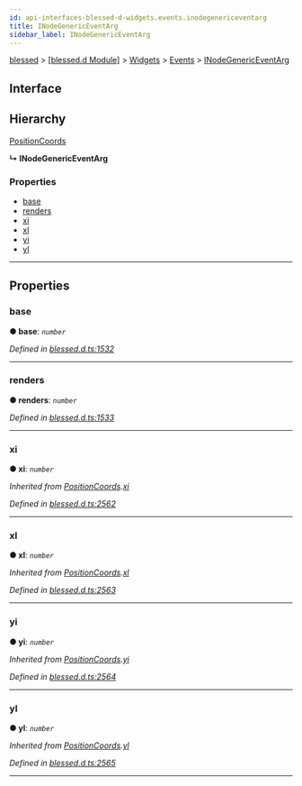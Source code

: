 ```yaml
---
id: api-interfaces-blessed-d-widgets.events.inodegenericeventarg
title: INodeGenericEventArg
sidebar_label: INodeGenericEventArg
---
```


[blessed](api-readme.md) > [[blessed.d Module]](api-modules-blessed-d-module.md) > [Widgets](api-modules-blessed-d-widgets.md) > [Events](api-modules-blessed-d-widgets.events.md) > [INodeGenericEventArg](api-interfaces-blessed-d-widgets.events.inodegenericeventarg.md)

## Interface

## Hierarchy

 [PositionCoords](api-classes-blessed-d-widgets.positioncoords.md)

**↳ INodeGenericEventArg**

### Properties

* [base](api-interfaces-blessed-d-widgets.events.inodegenericeventarg.md#base)
* [renders](api-interfaces-blessed-d-widgets.events.inodegenericeventarg.md#renders)
* [xi](api-interfaces-blessed-d-widgets.events.inodegenericeventarg.md#xi)
* [xl](api-interfaces-blessed-d-widgets.events.inodegenericeventarg.md#xl)
* [yi](api-interfaces-blessed-d-widgets.events.inodegenericeventarg.md#yi)
* [yl](api-interfaces-blessed-d-widgets.events.inodegenericeventarg.md#yl)

---

## Properties

<a id="base"></a>

###  base

**● base**: *`number`*

*Defined in [blessed.d.ts:1532](https://github.com/cancerberoSgx/accursed/blob/f66c8ce/src/declarations/blessed.d.ts#L1532)*

___
<a id="renders"></a>

###  renders

**● renders**: *`number`*

*Defined in [blessed.d.ts:1533](https://github.com/cancerberoSgx/accursed/blob/f66c8ce/src/declarations/blessed.d.ts#L1533)*

___
<a id="xi"></a>

###  xi

**● xi**: *`number`*

*Inherited from [PositionCoords](api-classes-blessed-d-widgets.positioncoords.md).[xi](api-classes-blessed-d-widgets.positioncoords.md#xi)*

*Defined in [blessed.d.ts:2562](https://github.com/cancerberoSgx/accursed/blob/f66c8ce/src/declarations/blessed.d.ts#L2562)*

___
<a id="xl"></a>

###  xl

**● xl**: *`number`*

*Inherited from [PositionCoords](api-classes-blessed-d-widgets.positioncoords.md).[xl](api-classes-blessed-d-widgets.positioncoords.md#xl)*

*Defined in [blessed.d.ts:2563](https://github.com/cancerberoSgx/accursed/blob/f66c8ce/src/declarations/blessed.d.ts#L2563)*

___
<a id="yi"></a>

###  yi

**● yi**: *`number`*

*Inherited from [PositionCoords](api-classes-blessed-d-widgets.positioncoords.md).[yi](api-classes-blessed-d-widgets.positioncoords.md#yi)*

*Defined in [blessed.d.ts:2564](https://github.com/cancerberoSgx/accursed/blob/f66c8ce/src/declarations/blessed.d.ts#L2564)*

___
<a id="yl"></a>

###  yl

**● yl**: *`number`*

*Inherited from [PositionCoords](api-classes-blessed-d-widgets.positioncoords.md).[yl](api-classes-blessed-d-widgets.positioncoords.md#yl)*

*Defined in [blessed.d.ts:2565](https://github.com/cancerberoSgx/accursed/blob/f66c8ce/src/declarations/blessed.d.ts#L2565)*

___

